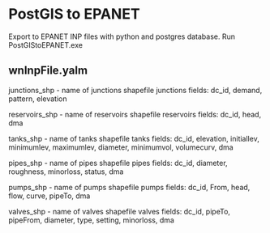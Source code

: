PostGIS to EPANET
==================================

Export to EPANET INP files with python and postgres database.
Run PostGIStoEPANET.exe

wnInpFile.yalm 
-----------------------

junctions_shp - name of junctions shapefile
junctions fields: dc_id, demand, pattern, elevation

reservoirs_shp - name of reservoirs shapefile
reservoirs fields: dc_id, head, dma

tanks_shp - name of tanks shapefile
tanks fields: dc_id, elevation, initiallev, minimumlev, maximumlev, diameter, minimumvol, volumecurv, dma

pipes_shp - name of pipes shapefile
pipes fields: dc_id, diameter, roughness, minorloss, status, dma

pumps_shp - name of pumps shapefile
pumps fields: dc_id, From, head, flow, curve, pipeTo, dma

valves_shp - name of valves shapefile
valves fields: dc_id, pipeTo, pipeFrom, diameter, type, setting, minorloss, dma